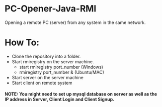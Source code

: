 # PC-Opener-Java-RMI
Opening a remote PC (server) from any system in the same network.

# How To:
  - Clone the repository into a folder.
  - Start rmiregistry on the server machine. 
      - start rmiregistry port_number (Windows)
      - rmiregistry port_number & (Ubuntu/MAC)
  - Start server on the server machine
  - Start client on remote system
  
 #### NOTE: You might need to set up mysql database on server as well as the IP address in Server, Client Login and Client Signup.
